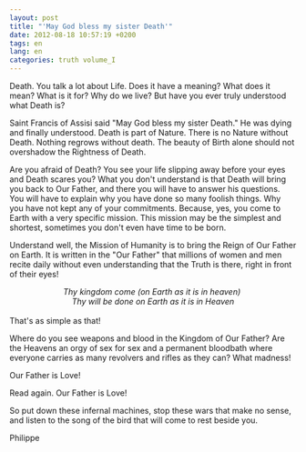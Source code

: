 ```yaml
---
layout: post
title: "'May God bless my sister Death'"
date: 2012-08-18 10:57:19 +0200
tags: en
lang: en
categories: truth volume_I
---
```

Death. You talk a lot about Life. Does it have a meaning? What does it mean? What is it for? Why do we live? But have you ever truly understood what Death is?

Saint Francis of Assisi said "May God bless my sister Death." He was dying and finally understood. Death is part of Nature. There is no Nature without Death. Nothing regrows without death. The beauty of Birth alone should not overshadow the Rightness of Death.

Are you afraid of Death? You see your life slipping away before your eyes and Death scares you? What you don't understand is that Death will bring you back to Our Father, and there you will have to answer his questions. You will have to explain why you have done so many foolish things. Why you have not kept any of your commitments. Because, yes, you come to Earth with a very specific mission. This mission may be the simplest and shortest, sometimes you don't even have time to be born.

Understand well, the Mission of Humanity is to bring the Reign of Our Father on Earth. It is written in the "Our Father" that millions of women and men recite daily without even understanding that the Truth is there, right in front of their eyes!
<center><i>Thy kingdom come (on Earth as it is in heaven) <br> Thy will be done on Earth as it is in Heaven</i></center>
<br>
That's as simple as that!

Where do you see weapons and blood in the Kingdom of Our Father? Are the Heavens an orgy of sex for sex and a permanent bloodbath where everyone carries as many revolvers and rifles as they can? What madness!

Our Father is Love!

Read again. Our Father is Love!

So put down these infernal machines, stop these wars that make no sense, and listen to the song of the bird that will come to rest beside you.

Philippe

<!-- 
This work is licensed under a Creative Commons Attribution-NonCommercial 4.0 International License.
-->